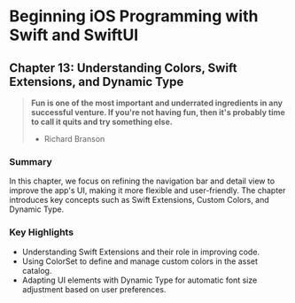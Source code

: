 # Beginning iOS Programming with Swift and SwiftUI

## Chapter 13: Understanding Colors, Swift Extensions, and Dynamic Type

> **Fun is one of the most important and underrated ingredients in any successful venture. If you're not having fun, then it's probably time to call it quits and try something else.**
>
> - Richard Branson

### Summary

In this chapter, we focus on refining the navigation bar and detail view to improve the app's UI, making it more flexible and user-friendly. The chapter introduces key concepts such as Swift Extensions, Custom Colors, and Dynamic Type.

### Key Highlights

- Understanding Swift Extensions and their role in improving code.
- Using ColorSet to define and manage custom colors in the asset catalog.
- Adapting UI elements with Dynamic Type for automatic font size adjustment based on user preferences.
